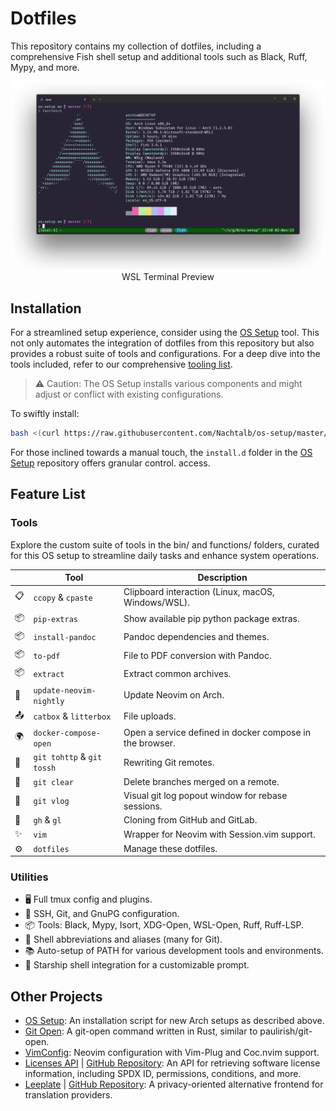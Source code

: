 # Dotfiles

This repository contains my collection of dotfiles, including a comprehensive
Fish shell setup and additional tools such as Black, Ruff, Mypy, and more.

<p align="center">
<img src="./wsl-terminal-preview.png" alt="WSL Terminal Preview">
<br/>
WSL Terminal Preview
</p>

## Installation

For a streamlined setup experience, consider using the
[OS Setup](https://github.com/Nachtalb/os-setup) tool. This not only automates
the integration of dotfiles from this repository but also provides a robust
suite of tools and configurations. For a deep dive into the tools included,
refer to our comprehensive
[tooling list](https://github.com/Nachtalb/os-setup/blob/master/TOOLING.md).

> ⚠ Caution: The OS Setup installs various components and might adjust or
> conflict with existing configurations.

To swiftly install:

```bash
bash <(curl https://raw.githubusercontent.com/Nachtalb/os-setup/master/web-install.sh) --noconfirm
```

For those inclined towards a manual touch, the `install.d` folder in the
[OS Setup](https://github.com/Nachtalb/os-setup) repository offers granular
control. access.

## Feature List

### Tools

Explore the custom suite of tools in the bin/ and functions/ folders, curated
for this OS setup to streamline daily tasks and enhance system operations.

|     | Tool                       | Description                                              |
| --- | -------------------------- | -------------------------------------------------------- |
| 📋  | `ccopy` & `cpaste`         | Clipboard interaction (Linux, macOS, Windows/WSL).       |
| 📦  | `pip-extras`               | Show available pip python package extras.                |
| 📦  | `install-pandoc`           | Pandoc dependencies and themes.                          |
| 📦  | `to-pdf`                   | File to PDF conversion with Pandoc.                      |
| 📦  | `extract`                  | Extract common archives.                                 |
| 🔄  | `update-neovim-nightly`    | Update Neovim on Arch.                                   |
| 📤  | `catbox` & `litterbox`     | File uploads.                                            |
| 🌍  | `docker-compose-open`      | Open a service defined in docker compose in the browser. |
| 🚀  | `git tohttp` & `git tossh` | Rewriting Git remotes.                                   |
| 🚀  | `git clear`                | Delete branches merged on a remote.                      |
| 🚀  | `git vlog`                 | Visual git log popout window for rebase sessions.        |
| 🐙  | `gh` & `gl`                | Cloning from GitHub and GitLab.                          |
| ✨  | `vim`                      | Wrapper for Neovim with Session.vim support.             |
| ⚙   | `dotfiles`                 | Manage these dotfiles.                                   |

### Utilities

- 🖥️ Full tmux config and plugins.
- 🔑 SSH, Git, and GnuPG configuration.
- 📦 Tools: Black, Mypy, Isort, XDG-Open, WSL-Open, Ruff, Ruff-LSP.
- 🚀 Shell abbreviations and aliases (many for Git).
- 📚 Auto-setup of PATH for various development tools and environments.
- 🌌 Starship shell integration for a customizable prompt.

## Other Projects

- [OS Setup](https://github.com/Nachtalb/os-setup): An installation script for
  new Arch setups as described above.
- [Git Open](https://github.com/Nachtalb/git-open-rs): A git-open command
  written in Rust, similar to paulirish/git-open.
- [VimConfig](https://github.com/Nachtalb/vimconfig): Neovim configuration with
  Vim-Plug and Coc.nvim support.
- [Licenses API](https://licenses.nachtalb.io/) |
  [GitHub Repository](https://github.com/Nachtalb/licenses_api): An API for
  retrieving software license information, including SPDX ID, permissions,
  conditions, and more.
- [Leeplate](https://leeplate.nachtalb.io/) |
  [GitHub Repository](https://github.com/Nachtalb/leeplate): A privacy-oriented
  alternative frontend for translation providers.
